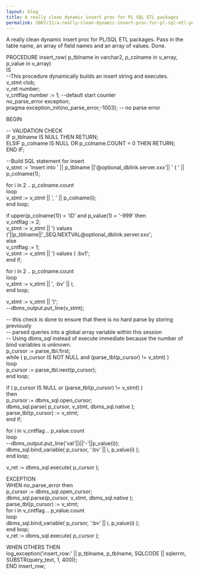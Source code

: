 ```yaml
---
layout: blog
title: A really clean dynamic insert proc for PL SQL ETL packages
permalink: 2007/11/a-really-clean-dynamic-insert-proc-for-pl-sql-etl-packages
---
```


<p>A really clean dynamic insert proc for PL/SQL ETL packages. Pass in the table name, an array of field names and an array of values. Done.</p>
<p>PROCEDURE insert_row( p_tblname in varchar2, p_colname in v_array, p_value in v_array)<br />
IS<br />
--This procedure dynamically builds an insert string and executes.<br />
v_stmt clob;<br />
v_ret  number;<br />
v_cntflag number := 1; --default start counter<br />
no_parse_error exception;<br />
pragma exception_init(no_parse_error,-1003); -- no parse error</p>
<p>BEGIN</p>
<p>-- VALIDATION CHECK<br />
 IF p_tblname IS NULL THEN RETURN;<br />
 ELSIF p_colname IS NULL OR p_colname.COUNT = 0 THEN RETURN;<br />
 END IF;</p>
<p>--Build SQL statement for insert<br />
v_stmt := &#039;insert into &#039; || p_tblname ||&#039;@optional_dblink.server.xxx&#039;|| &#039; ( &#039; || p_colname(1);</p>
<p>    for i in 2 .. p_colname.count<br />
    loop<br />
      v_stmt := v_stmt || &#039;, &#039; || p_colname(i);<br />
    end loop;</p>
<p>if upper(p_colname(1)) = &#039;ID&#039; and p_value(1) = &#039;-999&#039; then<br />
  v_cntflag := 2;<br />
  v_stmt := v_stmt || &#039;) values (&#039;||p_tblname||&#039;_SEQ.NEXTVAL@optional_dblink.server.xxx&#039;;<br />
else<br />
  v_cntflag := 1;<br />
  v_stmt := v_stmt || &#039;) values ( :bv1&#039;;<br />
end if;</p>
<p>    for i in 2 .. p_colname.count<br />
    loop<br />
      v_stmt := v_stmt || &#039;, :bv&#039; || i;<br />
    end loop;</p>
<p>v_stmt := v_stmt || &#039;)&#039;;<br />
--dbms_output.put_line(v_stmt);</p>
<p>        -- this check is done to ensure that there is no hard parse by storing previously<br />
        -- parsed queries into a global array variable within this session<br />
        -- Using dbms_sql instead of execute immediate because the number of bind variables is unknown.<br />
        p_cursor := parse_tbl.first;<br />
        while ( p_cursor IS NOT NULL and (parse_tbl(p_cursor) != v_stmt) )<br />
        loop<br />
            p_cursor := parse_tbl.next(p_cursor);<br />
        end loop;</p>
<p>        if ( p_cursor IS NULL or (parse_tbl(p_cursor) != v_stmt) )<br />
        then<br />
            p_cursor := dbms_sql.open_cursor;<br />
            dbms_sql.parse(  p_cursor, v_stmt, dbms_sql.native );<br />
            parse_tbl(p_cursor) := v_stmt;<br />
        end if;</p>
<p>    for i in v_cntflag .. p_value.count<br />
    loop<br />
      --dbms_output.put_line(&#039;val&#039;||i||&#039;-&#039;||p_value(i));<br />
      dbms_sql.bind_variable( p_cursor, &#039;:bv&#039; || i, p_value(i) );<br />
    end loop;</p>
<p>    v_ret := dbms_sql.execute( p_cursor );</p>
<p>EXCEPTION<br />
WHEN no_parse_error then<br />
            p_cursor := dbms_sql.open_cursor;<br />
            dbms_sql.parse(p_cursor, v_stmt, dbms_sql.native );<br />
            parse_tbl(p_cursor) := v_stmt;<br />
            for i in v_cntflag .. p_value.count<br />
            loop<br />
              dbms_sql.bind_variable( p_cursor, &#039;:bv&#039; || i, p_value(i) );<br />
            end loop;<br />
            v_ret := dbms_sql.execute( p_cursor );</p>
<p>WHEN OTHERS THEN<br />
log_exception(&#039;insert_row:&#039; || p_tblname,   p_tblname,   SQLCODE || sqlerrm,   SUBSTR(query_text,   1,   400));<br />
END insert_row;<br />
</p>
